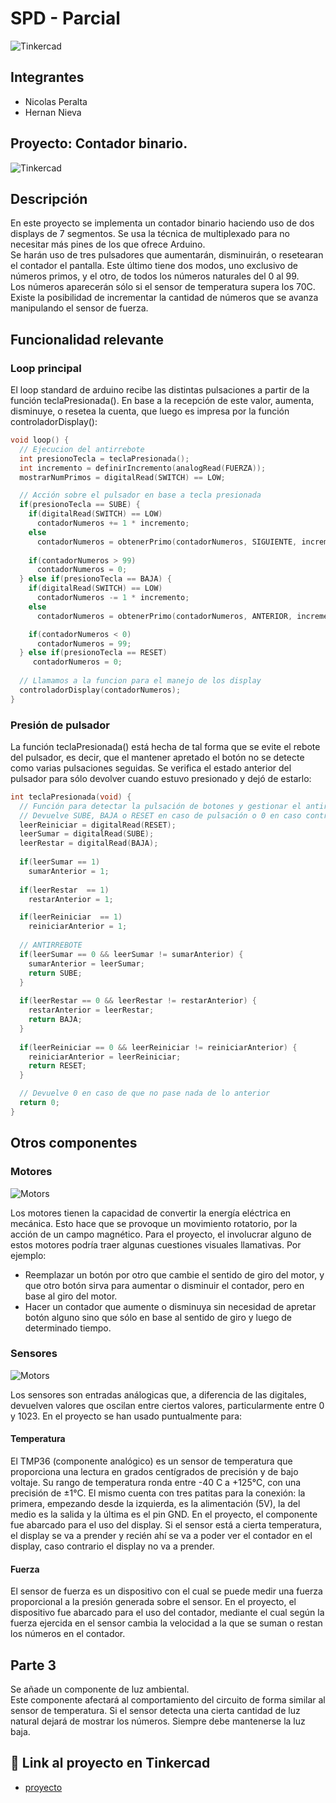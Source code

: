 # SPD - Parcial
![Tinkercad](./img/arduino.jpg)


## Integrantes 
- Nicolas Peralta
- Hernan Nieva


## Proyecto: Contador binario.
![Tinkercad](./img/binaryCounter.png)


## Descripción
En este proyecto se implementa un contador binario haciendo uso de dos displays de 7 segmentos. Se usa la técnica de multiplexado para no necesitar más pines de los que ofrece Arduino.  
Se harán uso de tres pulsadores que aumentarán, disminuirán, o resetearan el contador el pantalla. Este último tiene dos modos, uno exclusivo de números primos, y el otro, de todos los números naturales del 0 al 99.  
Los números aparecerán sólo si el sensor de temperatura supera los 70C.  
Existe la posibilidad de incrementar la cantidad de números que se avanza manipulando el sensor de fuerza.  

## Funcionalidad relevante
### Loop principal
El loop standard de arduino recibe las distintas pulsaciones a partir de la función teclaPresionada(). En base a la recepción de este valor, aumenta, disminuye, o resetea la cuenta, que luego es impresa por la función controladorDisplay():

~~~ C++
void loop() {      
  // Ejecucion del antirrebote
  int presionoTecla = teclaPresionada(); 
  int incremento = definirIncremento(analogRead(FUERZA));
  mostrarNumPrimos = digitalRead(SWITCH) == LOW;

  // Acción sobre el pulsador en base a tecla presionada
  if(presionoTecla == SUBE) {
    if(digitalRead(SWITCH) == LOW)
      contadorNumeros += 1 * incremento;
    else
      contadorNumeros = obtenerPrimo(contadorNumeros, SIGUIENTE, incremento);
   
    if(contadorNumeros > 99)
      contadorNumeros = 0;
  } else if(presionoTecla == BAJA) {
    if(digitalRead(SWITCH) == LOW)
      contadorNumeros -= 1 * incremento;
    else
      contadorNumeros = obtenerPrimo(contadorNumeros, ANTERIOR, incremento);

    if(contadorNumeros < 0)
      contadorNumeros = 99;
  } else if(presionoTecla == RESET)
     contadorNumeros = 0;
  
  // Llamamos a la funcion para el manejo de los display
  controladorDisplay(contadorNumeros);
}
~~~

### Presión de pulsador
La función teclaPresionada() está hecha de tal forma que se evite el rebote del pulsador, es decir, que el mantener apretado el botón no se detecte como varias pulsaciones seguidas. Se verifica el estado anterior del pulsador para sólo devolver cuando estuvo presionado y dejó de estarlo:

~~~ C++
int teclaPresionada(void) {
  // Función para detectar la pulsación de botones y gestionar el antirrebote.
  // Devuelve SUBE, BAJA o RESET en caso de pulsación o 0 en caso contrario.
  leerReiniciar = digitalRead(RESET);
  leerSumar = digitalRead(SUBE);
  leerRestar = digitalRead(BAJA);
  
  if(leerSumar == 1)
    sumarAnterior = 1;
  
  if(leerRestar  == 1)
    restarAnterior = 1;

  if(leerReiniciar  == 1)
    reiniciarAnterior = 1;
  
  // ANTIRREBOTE 
  if(leerSumar == 0 && leerSumar != sumarAnterior) {
  	sumarAnterior = leerSumar;
    return SUBE;
  }
  
  if(leerRestar == 0 && leerRestar != restarAnterior) {
  	restarAnterior = leerRestar;
    return BAJA;
  }
  
  if(leerReiniciar == 0 && leerReiniciar != reiniciarAnterior) {
  	reiniciarAnterior = leerReiniciar;
    return RESET;
  }

  // Devuelve 0 en caso de que no pase nada de lo anterior
  return 0;
}
~~~

## Otros componentes

### Motores
![Motors](./img/motors.png)

Los motores tienen la capacidad de convertir la energía eléctrica en mecánica. Esto hace que se provoque un movimiento rotatorio, por la acción de un campo magnético.
Para el proyecto, el involucrar alguno de estos motores podría traer algunas cuestiones visuales llamativas. Por ejemplo:

- Reemplazar un botón por otro que cambie el sentido de giro del motor, y que otro botón sirva para aumentar o disminuir el contador, pero en base al giro del motor.
- Hacer un contador que aumente o disminuya sin necesidad de apretar botón alguno sino que sólo en base al sentido de giro y luego de determinado tiempo.

### Sensores
![Motors](./img/sensors.png)  

Los sensores son entradas análogicas que, a diferencia de las digitales, devuelven valores que oscilan entre ciertos valores, particularmente entre 0 y 1023.
En el proyecto se han usado puntualmente para:

#### Temperatura

El TMP36 (componente analógico) es un sensor de temperatura que proporciona una lectura en grados centígrados de precisión y de bajo voltaje. Su rango de temperatura ronda entre -40 C a +125°C, con una precisión de ±1°C. El mismo cuenta con tres patitas para la conexión: la primera, empezando desde la izquierda, es la alimentación (5V), la del medio es la salida y la última es el pin GND.
En el proyecto, el componente fue abarcado para el uso del display.  Si el sensor está a cierta temperatura, el display se va a prender y recién ahí se va a poder ver el contador en el display, caso contrario el display no va a prender.

#### Fuerza

El sensor de fuerza es un dispositivo con el cual se puede medir una fuerza proporcional a la presión generada sobre el sensor.
En el proyecto, el dispositivo fue abarcado para el uso del contador, mediante el cual según la fuerza ejercida en el sensor cambia la velocidad a la que se suman o restan los números en el contador.

## Parte 3

Se añade un componente de luz ambiental.  
Este componente afectará al comportamiento del circuito de forma similar al sensor de temperatura. Si el sensor detecta una cierta cantidad de luz natural dejará de mostrar los números. Siempre debe mantenerse la luz baja.

## :robot: Link al proyecto en Tinkercad
- [proyecto](https://www.tinkercad.com/things/1srGP3t4m9X)